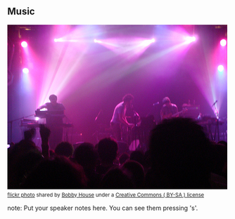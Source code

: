 ##  Music

<a title="Passion Pit" href="https://flickr.com/photos/bobby-house/3595423517"><img src="/images/3595423517_2e74879d42.jpg" /></a><br /><small><a title="Passion Pit" href="https://flickr.com/photos/bobby-house/3595423517">flickr photo</a> shared by <a href="https://flickr.com/people/bobby-house">Bobby House</a> under a <a href="https://creativecommons.org/licenses/by-sa/2.0/">Creative Commons ( BY-SA ) license</a> </small>

note:
    Put your speaker notes here.
    You can see them pressing 's'.
